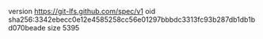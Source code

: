version https://git-lfs.github.com/spec/v1
oid sha256:3342ebecc0e12e4585258cc56e01297bbbdc3313fc93b287db1db1bd070beade
size 5395
